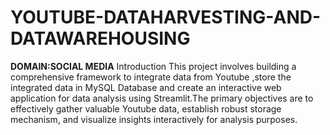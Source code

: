# YOUTUBE-DATAHARVESTING-AND-DATAWAREHOUSING
****DOMAIN**:SOCIAL MEDIA**
Introduction
  This project involves building a comprehensive framework to integrate data from Youtube ,store the integrated data in MySQL Database and create an  interactive web application for data analysis using Streamlit.The primary objectives are to effectively gather valuable Youtube data, establish robust storage mechanism, and visualize insights interactively for analysis purposes.
